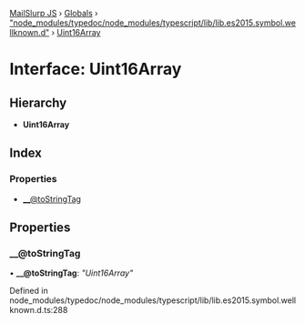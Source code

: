 [MailSlurp JS](../README.md) › [Globals](../globals.md) › ["node_modules/typedoc/node_modules/typescript/lib/lib.es2015.symbol.wellknown.d"](../modules/_node_modules_typedoc_node_modules_typescript_lib_lib_es2015_symbol_wellknown_d_.md) › [Uint16Array](_node_modules_typedoc_node_modules_typescript_lib_lib_es2015_symbol_wellknown_d_.uint16array.md)

# Interface: Uint16Array

## Hierarchy

* **Uint16Array**

## Index

### Properties

* [__@toStringTag](_node_modules_typedoc_node_modules_typescript_lib_lib_es2015_symbol_wellknown_d_.uint16array.md#__@tostringtag)

## Properties

###  __@toStringTag

• **__@toStringTag**: *"Uint16Array"*

Defined in node_modules/typedoc/node_modules/typescript/lib/lib.es2015.symbol.wellknown.d.ts:288

